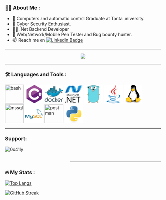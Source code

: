 ### 👨‍💻 About Me :
- 🔭 Computers and automatic control Graduate at Tanta university.
- 🌱 Cyber Security Enthusiast.
- 🧑‍💻 .Net Backend Developer
- 👯 Web/Network/Mobile Pen Tester and Bug bounty hunter.
- 📫 Reach me on [![Linkedin Badge](https://img.shields.io/badge/-0x41ly-blue?style=flat&logo=Linkedin&logoColor=white)](https://www.linkedin.com/in/aly-khal3d/)

---

<p align="center">
  <img src="https://readme-typing-svg.demolab.com/?lines=Pen+Tester;Bug+Bounty+Hunter;.NET+Software+Developer&font=Fira%20Code&center=true&color=FF0000&duration=4000&pause=1000">
</p>

---

### :hammer_and_wrench: Languages and Tools :
<div>
  <img src="https://www.vectorlogo.zone/logos/gnu_bash/gnu_bash-icon.svg" title="bash" **alt="bash" width="60" height="60"/>
  <img src="https://raw.githubusercontent.com/devicons/devicon/master/icons/csharp/csharp-original.svg" title="csharp" **alt="csharp" width="60" height="60" />
  <img src="https://raw.githubusercontent.com/devicons/devicon/master/icons/docker/docker-original-wordmark.svg" title="docker" **alt="docker" width="60" height="60" />
  <img src="https://raw.githubusercontent.com/devicons/devicon/master/icons/dot-net/dot-net-original-wordmark.svg" title="dot-net" **alt="dot-net" width="60" height="60" />
  <img src="https://raw.githubusercontent.com/devicons/devicon/master/icons/go/go-original.svg" title="go" **alt="go" width="60" height="60" />
  <img src="https://raw.githubusercontent.com/devicons/devicon/master/icons/java/java-original.svg" title="java" **alt="java" width="60" height="60" />
  <img src="https://raw.githubusercontent.com/devicons/devicon/master/icons/linux/linux-original.svg" title="linux" **alt="linux" width="60" height="60" />
  <img src="https://www.svgrepo.com/show/303229/microsoft-sql-server-logo.svg" title="mssql" **alt="mssql" width="60" height="60" />
  <img src="https://raw.githubusercontent.com/devicons/devicon/master/icons/mysql/mysql-original-wordmark.svg" title="mysql" **alt="mysql" width="60" height="60" />
  <img src="https://www.vectorlogo.zone/logos/getpostman/getpostman-icon.svg" title="postman" **alt="postman" width="60" height="60" />
  <img src="https://raw.githubusercontent.com/devicons/devicon/master/icons/python/python-original.svg" title="python" **alt="python" width="60" height="60" />
</div>

---

<h3 align="left">Support:</h3>
<p><a href="https://www.buymeacoffee.com/0x41ly"> <img align="left" src="https://cdn.buymeacoffee.com/buttons/v2/default-yellow.png" height="50" width="210" alt="0x41ly" /></a></p><br><br>

---

### :fire: My Stats :

[![Top Langs](https://github-readme-stats.vercel.app/api/top-langs/?username=0x41ly&layout=compact&theme=radical)](https://github.com/anuraghazra/github-readme-stats)

[![GitHub Streak](https://github-readme-streak-stats.herokuapp.com?user=0x41ly&theme=blue-green&date_format=M%20j%5B%2C%20Y%5D)](https://git.io/streak-stats)
